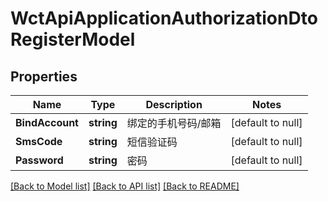 # WctApiApplicationAuthorizationDtoRegisterModel

## Properties
Name | Type | Description | Notes
------------ | ------------- | ------------- | -------------
**BindAccount** | **string** | 绑定的手机号码/邮箱 | [default to null]
**SmsCode** | **string** | 短信验证码 | [default to null]
**Password** | **string** | 密码 | [default to null]

[[Back to Model list]](../README.md#documentation-for-models) [[Back to API list]](../README.md#documentation-for-api-endpoints) [[Back to README]](../README.md)

